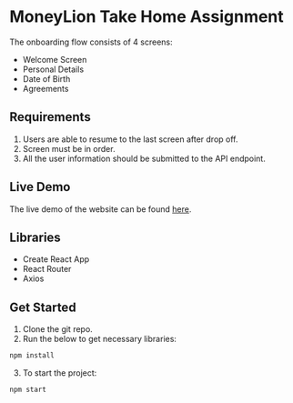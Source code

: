 # MoneyLion Take Home Assignment

The onboarding flow consists of 4 screens:

- Welcome Screen
- Personal Details
- Date of Birth
- Agreements

## Requirements

1. Users are able to resume to the last screen after drop off.
2. Screen must be in order.
3. All the user information should be submitted to the API endpoint.

## Live Demo

The live demo of the website can be found [here](http://takehome.khiew.com).

## Libraries

- Create React App
- React Router
- Axios

## Get Started

1. Clone the git repo.
2. Run the below to get necessary libraries:

```sh
npm install
```

3. To start the project:

```sh
npm start
```
